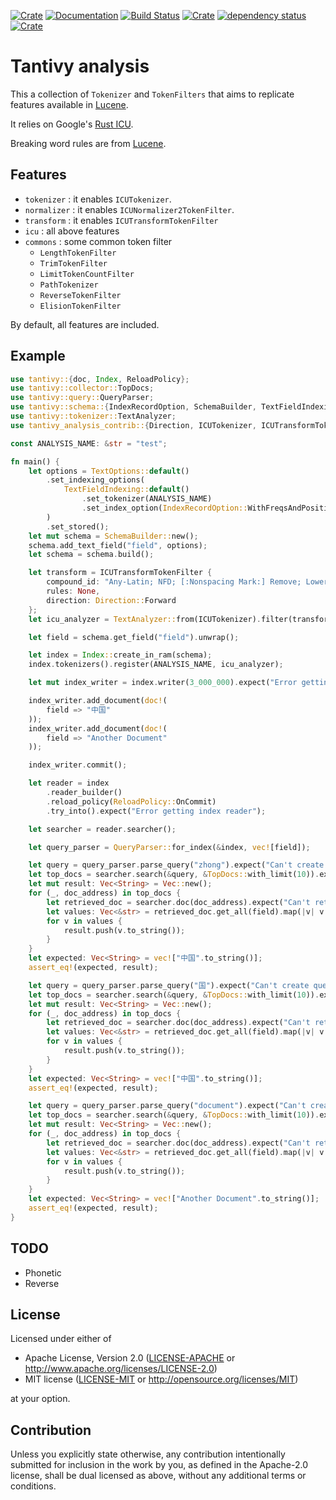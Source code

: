 [![Crate](https://img.shields.io/crates/v/tantivy-analysis-contrib.svg)](https://crates.io/crates/tantivy-analysis-contrib)
[![Documentation](https://docs.rs/tantivy-analysis-contrib/badge.svg)](https://docs.rs/tantivy-analysis-contrib/)
[![Build Status](https://github.com/Dalvany/tantivy-analysis-contrib/actions/workflows/rust.yml/badge.svg)](https://github.com/Dalvany/tantivy-analysis-contrib/actions/workflows/rust.yml)
[![Crate](https://img.shields.io/crates/d/tantivy-analysis-contrib.svg)](https://crates.io/crates/tantivy-analysis-contrib)
[![dependency status](https://deps.rs/repo/github/Dalvany/tantivy-analysis-contrib/status.svg)](https://deps.rs/repo/github/Dalvany/tantivy-analysis-contrib)
[![Crate](https://img.shields.io/crates/l/tantivy-analysis-contrib.svg)](https://crates.io/crates/tantivy-analysis-contrib)

# Tantivy analysis

This a collection of `Tokenizer` and `TokenFilters` that aims to replicate features available
in [Lucene](https://lucene.apache.org/).

It relies on Google's [Rust ICU](https://crates.io/crates/rust_icu).

Breaking word rules are from [Lucene](https://github.com/apache/lucene/tree/main/lucene/analysis/icu/src/data/uax29).

## Features

* `tokenizer` : it enables `ICUTokenizer`.
* `normalizer` : it enables `ICUNormalizer2TokenFilter`.
* `transform` : it enables `ICUTransformTokenFilter` 
* `icu` : all above features
* `commons` : some common token filter 
  * `LengthTokenFilter`
  * `TrimTokenFilter`
  * `LimitTokenCountFilter`
  * `PathTokenizer`
  * `ReverseTokenFilter`
  * `ElisionTokenFilter`

By default, all features are included.

## Example

```rust
use tantivy::{doc, Index, ReloadPolicy};
use tantivy::collector::TopDocs;
use tantivy::query::QueryParser;
use tantivy::schema::{IndexRecordOption, SchemaBuilder, TextFieldIndexing, TextOptions};
use tantivy::tokenizer::TextAnalyzer;
use tantivy_analysis_contrib::{Direction, ICUTokenizer, ICUTransformTokenFilter};

const ANALYSIS_NAME: &str = "test";

fn main() {
    let options = TextOptions::default()
        .set_indexing_options(
            TextFieldIndexing::default()
                .set_tokenizer(ANALYSIS_NAME)
                .set_index_option(IndexRecordOption::WithFreqsAndPositions),
        )
        .set_stored();
    let mut schema = SchemaBuilder::new();
    schema.add_text_field("field", options);
    let schema = schema.build();

    let transform = ICUTransformTokenFilter {
        compound_id: "Any-Latin; NFD; [:Nonspacing Mark:] Remove; Lower;  NFC".to_string(),
        rules: None,
        direction: Direction::Forward
    };
    let icu_analyzer = TextAnalyzer::from(ICUTokenizer).filter(transform);

    let field = schema.get_field("field").unwrap();

    let index = Index::create_in_ram(schema);
    index.tokenizers().register(ANALYSIS_NAME, icu_analyzer);

    let mut index_writer = index.writer(3_000_000).expect("Error getting index writer");

    index_writer.add_document(doc!(
        field => "中国"
    ));
    index_writer.add_document(doc!(
        field => "Another Document"
    ));

    index_writer.commit();

    let reader = index
        .reader_builder()
        .reload_policy(ReloadPolicy::OnCommit)
        .try_into().expect("Error getting index reader");

    let searcher = reader.searcher();

    let query_parser = QueryParser::for_index(&index, vec![field]);

    let query = query_parser.parse_query("zhong").expect("Can't create query parser.");
    let top_docs = searcher.search(&query, &TopDocs::with_limit(10)).expect("Error running search");
    let mut result: Vec<String> = Vec::new();
    for (_, doc_address) in top_docs {
        let retrieved_doc = searcher.doc(doc_address).expect("Can't retrieve document");
        let values: Vec<&str> = retrieved_doc.get_all(field).map(|v| v.as_text().unwrap()).collect();
        for v in values {
            result.push(v.to_string());
        }
    }
    let expected: Vec<String> = vec!["中国".to_string()];
    assert_eq!(expected, result);

    let query = query_parser.parse_query("国").expect("Can't create query parser.");
    let top_docs = searcher.search(&query, &TopDocs::with_limit(10)).expect("Error running search");
    let mut result: Vec<String> = Vec::new();
    for (_, doc_address) in top_docs {
        let retrieved_doc = searcher.doc(doc_address).expect("Can't retrieve document");
        let values: Vec<&str> = retrieved_doc.get_all(field).map(|v| v.as_text().unwrap()).collect();
        for v in values {
            result.push(v.to_string());
        }
    }
    let expected: Vec<String> = vec!["中国".to_string()];
    assert_eq!(expected, result);

    let query = query_parser.parse_query("document").expect("Can't create query parser.");
    let top_docs = searcher.search(&query, &TopDocs::with_limit(10)).expect("Error running search");
    let mut result: Vec<String> = Vec::new();
    for (_, doc_address) in top_docs {
        let retrieved_doc = searcher.doc(doc_address).expect("Can't retrieve document");
        let values: Vec<&str> = retrieved_doc.get_all(field).map(|v| v.as_text().unwrap()).collect();
        for v in values {
            result.push(v.to_string());
        }
    }
    let expected: Vec<String> = vec!["Another Document".to_string()];
    assert_eq!(expected, result);
}
```

## TODO

* Phonetic
* Reverse

## License

Licensed under either of

* Apache License, Version 2.0
  ([LICENSE-APACHE](LICENSE-APACHE) or http://www.apache.org/licenses/LICENSE-2.0)
* MIT license
  ([LICENSE-MIT](LICENSE-MIT) or http://opensource.org/licenses/MIT)

at your option.

## Contribution

Unless you explicitly state otherwise, any contribution intentionally submitted
for inclusion in the work by you, as defined in the Apache-2.0 license, shall be
dual licensed as above, without any additional terms or conditions.
